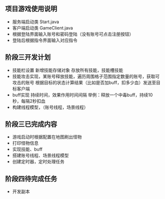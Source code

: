 ## 项目游戏使用说明
* 服务端启动类 Start.java
* 客户端启动类 GameClient.java
* 根据登陆界面输入账号和密码登陆（没有账号可点击注册按钮）
* 登陆后根据指令界面输入对应指令

## 阶段三开发计划

* 技能栏设置 新增技能存储对象 存放所有技能，技能槽技能
* 技能攻击实现，某账号释放技能，遍历周围格子范围指定数量的账号，获取可攻击的账号 根据目标的状态计算结果（比如是否加buff，扣多少血）发送至目标客户端
* buff实现  持续时间，效果作用时间间隔  举例：释放一个中毒buff，持续10秒，每隔2秒扣血
* 构建线程模型，（账号线程，场景线程）

## 阶段三已完成内容
* 游戏启动时根据配置在地图刷出怪物
* 打印怪物信息
* 实现技能、buff
* 搭建账号线程、场景线程模型
* 创建定时器，定时处理任务

## 阶段四待完成任务
* 开发副本
